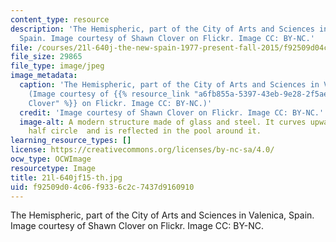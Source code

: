 ```yaml
---
content_type: resource
description: 'The Hemispheric, part of the City of Arts and Sciences in Valenica,
  Spain. Image courtesy of Shawn Clover on Flickr. Image CC: BY-NC.'
file: /courses/21l-640j-the-new-spain-1977-present-fall-2015/f92509d04c06f9336c2c7437d9160910_21l-640jf15-th.jpg
file_size: 29865
file_type: image/jpeg
image_metadata:
  caption: 'The Hemispheric, part of the City of Arts and Sciences in Valenica, Spain.
    (Image courtesy of {{% resource_link "a6fb855a-5397-43eb-9e28-2f5ae4f3e63e" "Shawn
    Clover" %}} on Flickr. Image CC: BY-NC.)'
  credit: 'Image courtesy of Shawn Clover on Flickr. Image CC: BY-NC.'
  image-alt: A modern structure made of glass and steel. It curves upwards into a
    half circle  and is reflected in the pool around it.
learning_resource_types: []
license: https://creativecommons.org/licenses/by-nc-sa/4.0/
ocw_type: OCWImage
resourcetype: Image
title: 21l-640jf15-th.jpg
uid: f92509d0-4c06-f933-6c2c-7437d9160910
---
```

The Hemispheric, part of the City of Arts and Sciences in Valenica, Spain. Image courtesy of Shawn Clover on Flickr. Image CC: BY-NC.